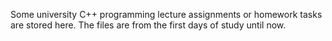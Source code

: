 Some university C++ programming lecture assignments or homework tasks are stored here. The files are from the first days of study until now. 
